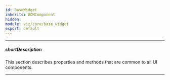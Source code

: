 ```yaml
---
id: BaseWidget
inherits: DOMComponent
hidden: 
module: viz/core/base_widget
export: default
---
```

---
##### shortDescription
This section describes properties and methods that are common to all UI components.

---
